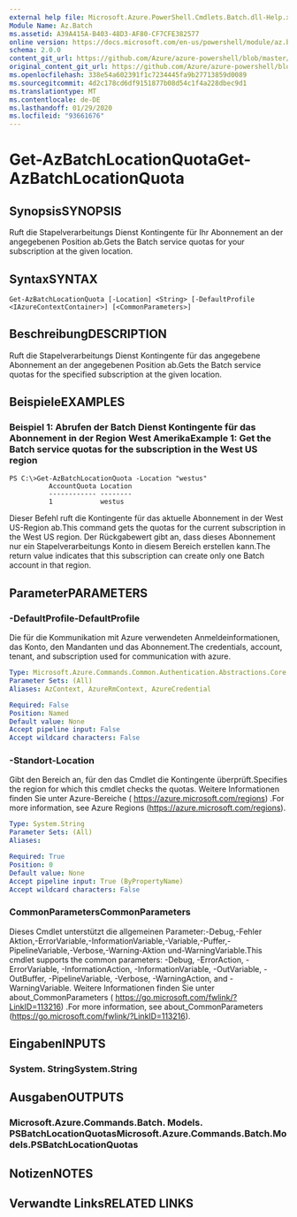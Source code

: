 ```yaml
---
external help file: Microsoft.Azure.PowerShell.Cmdlets.Batch.dll-Help.xml
Module Name: Az.Batch
ms.assetid: A39A415A-B403-48D3-AF80-CF7CFE382577
online version: https://docs.microsoft.com/en-us/powershell/module/az.batch/get-azbatchlocationquota
schema: 2.0.0
content_git_url: https://github.com/Azure/azure-powershell/blob/master/src/Batch/Batch/help/Get-AzBatchLocationQuota.md
original_content_git_url: https://github.com/Azure/azure-powershell/blob/master/src/Batch/Batch/help/Get-AzBatchLocationQuota.md
ms.openlocfilehash: 338e54a602391f1c7234445fa9b27713859d0089
ms.sourcegitcommit: 4d2c178cd6df9151877b08d54c1f4a228dbec9d1
ms.translationtype: MT
ms.contentlocale: de-DE
ms.lasthandoff: 01/29/2020
ms.locfileid: "93661676"
---
```

# <span data-ttu-id="65c32-101">Get-AzBatchLocationQuota</span><span class="sxs-lookup"><span data-stu-id="65c32-101">Get-AzBatchLocationQuota</span></span>

## <span data-ttu-id="65c32-102">Synopsis</span><span class="sxs-lookup"><span data-stu-id="65c32-102">SYNOPSIS</span></span>
<span data-ttu-id="65c32-103">Ruft die Stapelverarbeitungs Dienst Kontingente für Ihr Abonnement an der angegebenen Position ab.</span><span class="sxs-lookup"><span data-stu-id="65c32-103">Gets the Batch service quotas for your subscription at the given location.</span></span>

## <span data-ttu-id="65c32-104">Syntax</span><span class="sxs-lookup"><span data-stu-id="65c32-104">SYNTAX</span></span>

```
Get-AzBatchLocationQuota [-Location] <String> [-DefaultProfile <IAzureContextContainer>] [<CommonParameters>]
```

## <span data-ttu-id="65c32-105">Beschreibung</span><span class="sxs-lookup"><span data-stu-id="65c32-105">DESCRIPTION</span></span>
<span data-ttu-id="65c32-106">Ruft die Stapelverarbeitungs Dienst Kontingente für das angegebene Abonnement an der angegebenen Position ab.</span><span class="sxs-lookup"><span data-stu-id="65c32-106">Gets the Batch service quotas for the specified subscription at the given location.</span></span>

## <span data-ttu-id="65c32-107">Beispiele</span><span class="sxs-lookup"><span data-stu-id="65c32-107">EXAMPLES</span></span>

### <span data-ttu-id="65c32-108">Beispiel 1: Abrufen der Batch Dienst Kontingente für das Abonnement in der Region West Amerika</span><span class="sxs-lookup"><span data-stu-id="65c32-108">Example 1: Get the Batch service quotas for the subscription in the West US region</span></span>
```
PS C:\>Get-AzBatchLocationQuota -Location "westus"
          AccountQuota Location
          ------------ --------
          1            westus
```

<span data-ttu-id="65c32-109">Dieser Befehl ruft die Kontingente für das aktuelle Abonnement in der West US-Region ab.</span><span class="sxs-lookup"><span data-stu-id="65c32-109">This command gets the quotas for the current subscription in the West US region.</span></span>
<span data-ttu-id="65c32-110">Der Rückgabewert gibt an, dass dieses Abonnement nur ein Stapelverarbeitungs Konto in diesem Bereich erstellen kann.</span><span class="sxs-lookup"><span data-stu-id="65c32-110">The return value indicates that this subscription can create only one Batch account in that region.</span></span>

## <span data-ttu-id="65c32-111">Parameter</span><span class="sxs-lookup"><span data-stu-id="65c32-111">PARAMETERS</span></span>

### <span data-ttu-id="65c32-112">-DefaultProfile</span><span class="sxs-lookup"><span data-stu-id="65c32-112">-DefaultProfile</span></span>
<span data-ttu-id="65c32-113">Die für die Kommunikation mit Azure verwendeten Anmeldeinformationen, das Konto, den Mandanten und das Abonnement.</span><span class="sxs-lookup"><span data-stu-id="65c32-113">The credentials, account, tenant, and subscription used for communication with azure.</span></span>

```yaml
Type: Microsoft.Azure.Commands.Common.Authentication.Abstractions.Core.IAzureContextContainer
Parameter Sets: (All)
Aliases: AzContext, AzureRmContext, AzureCredential

Required: False
Position: Named
Default value: None
Accept pipeline input: False
Accept wildcard characters: False
```

### <span data-ttu-id="65c32-114">-Standort</span><span class="sxs-lookup"><span data-stu-id="65c32-114">-Location</span></span>
<span data-ttu-id="65c32-115">Gibt den Bereich an, für den das Cmdlet die Kontingente überprüft.</span><span class="sxs-lookup"><span data-stu-id="65c32-115">Specifies the region for which this cmdlet checks the quotas.</span></span>
<span data-ttu-id="65c32-116">Weitere Informationen finden Sie unter Azure-Bereiche ( https://azure.microsoft.com/regions) .</span><span class="sxs-lookup"><span data-stu-id="65c32-116">For more information, see Azure Regions (https://azure.microsoft.com/regions).</span></span>

```yaml
Type: System.String
Parameter Sets: (All)
Aliases:

Required: True
Position: 0
Default value: None
Accept pipeline input: True (ByPropertyName)
Accept wildcard characters: False
```

### <span data-ttu-id="65c32-117">CommonParameters</span><span class="sxs-lookup"><span data-stu-id="65c32-117">CommonParameters</span></span>
<span data-ttu-id="65c32-118">Dieses Cmdlet unterstützt die allgemeinen Parameter:-Debug,-Fehler Aktion,-ErrorVariable,-InformationVariable,-Variable,-Puffer,-PipelineVariable,-Verbose,-Warning-Aktion und-WarningVariable.</span><span class="sxs-lookup"><span data-stu-id="65c32-118">This cmdlet supports the common parameters: -Debug, -ErrorAction, -ErrorVariable, -InformationAction, -InformationVariable, -OutVariable, -OutBuffer, -PipelineVariable, -Verbose, -WarningAction, and -WarningVariable.</span></span> <span data-ttu-id="65c32-119">Weitere Informationen finden Sie unter about_CommonParameters ( https://go.microsoft.com/fwlink/?LinkID=113216) .</span><span class="sxs-lookup"><span data-stu-id="65c32-119">For more information, see about_CommonParameters (https://go.microsoft.com/fwlink/?LinkID=113216).</span></span>

## <span data-ttu-id="65c32-120">Eingaben</span><span class="sxs-lookup"><span data-stu-id="65c32-120">INPUTS</span></span>

### <span data-ttu-id="65c32-121">System. String</span><span class="sxs-lookup"><span data-stu-id="65c32-121">System.String</span></span>

## <span data-ttu-id="65c32-122">Ausgaben</span><span class="sxs-lookup"><span data-stu-id="65c32-122">OUTPUTS</span></span>

### <span data-ttu-id="65c32-123">Microsoft.Azure.Commands.Batch. Models. PSBatchLocationQuotas</span><span class="sxs-lookup"><span data-stu-id="65c32-123">Microsoft.Azure.Commands.Batch.Models.PSBatchLocationQuotas</span></span>

## <span data-ttu-id="65c32-124">Notizen</span><span class="sxs-lookup"><span data-stu-id="65c32-124">NOTES</span></span>

## <span data-ttu-id="65c32-125">Verwandte Links</span><span class="sxs-lookup"><span data-stu-id="65c32-125">RELATED LINKS</span></span>
